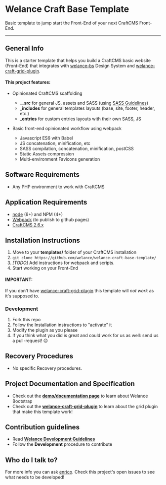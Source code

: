 # Welance Craft Base Template
Basic template to jump start the Front-End of your next CraftCMS Front-End.

- - -

## General Info

This is a starter template that helps you build a CraftCMS basic website (Front-End) that integrates with [welance-bs](https://github.com/welance/welance-bs) Design System and [welance-craft-grid-plugin](https://github.com/welance/welance-craft-grid-plugin/).

#### This project features:
* Opinionated CraftCMS scaffolding
	* **__src** for general JS, assets and SASS (using [SASS Guidelines](https://sass-guidelin.es/))
	* **_includes** for general templates layouts (base, site, footer, header, etc.)
	* **_entries** for custom entries layouts with their own SASS, JS

* Basic front-end opinionated workflow using webpack
	* Javascript ES6 with Babel
	* JS concatenation, minification, etc
	* SASS compilation, concatenation, minification, postCSS
	* Static Assets compression
	* Multi-environment Favicons generation

## Software Requirements
* Any PHP environment to work with CraftCMS

## Application Requirements

* [node](https://nodejs.org/en/) (6+) and NPM (4+)
* [Webpack](https://github.com/webpack/webpack) (to publish to github pages)
* [CraftCMS 2.6.x](https://craftcms.com/)

## Installation Instructions

1. Move to your **templates/** folder of your CraftCMS installation
2. `git clone https://github.com/welance/welance-craft-base-template/`
3. *[TODO]* Add instructions for webpack and scripts.
4. Start working on your Front-End

#### IMPORTANT:
If you don't have [welance-craft-grid-plugin](https://github.com/welance/welance-craft-grid-plugin/) this template will *not work* as it's supposed to.


### Development

1. Fork this repo
2. Follow the Installation instructions to "activate" it
3. Modify the plugin as you please
4. If you think what you did is great and could work for us as well: send us a pull-request! :wink:

## Recovery Procedures
* No specific Recovery procedures.

## Project Documentation and Specification
* Check out the **[demo/documentation page](https://welance.github.io/welance-bs/)** to learn about Welance Bootstrap
* Check out the **[welance-craft-grid-plugin](https://github.com/welance/welance-craft-grid-plugin/)** to learn about the grid plugin that make this template work!

## Contribution guidelines

* Read **[Welance Development Guidelines](https://welance-handbook.herokuapp.com/welance-development-guidelines.html)**
* Follow the **Development** procedure to contribute

## Who do I talk to?

For more info you can ask [enrico](https://github.com/ricricucit/).
Check this project's open issues to see what needs to be developed!
